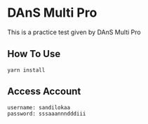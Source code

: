 # **DAnS Multi Pro**

This is a practice test given by DAnS Multi Pro

## **How To Use**

  ```
  yarn install
  ```

## **Access Account**

  ```
  username: sandilokaa
  password: sssaaannndddiii
  ```